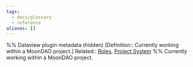 ```yaml
---
tags:
  - docs/glossary
  - reference
aliases: []
---
```

%% Dataview plugin metadata (hidden)
[Definition:: Currently working within a MoonDAO project.]
Related:: [Roles](Roles.md), [Project System](Project%20System.md)
%%
Currently working within a MoonDAO project.